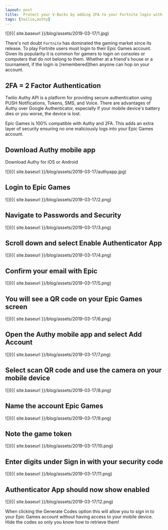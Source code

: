 ```yaml
---
layout: post
title:  Protect your V-Bucks by adding 2FA to your Fortnite login with Twilio Authy
tags: [twilio,authy]
---
```

![]({{ site.baseurl }}/blog/assets/2019-03-17/1.jpg)
<!--more-->

There's not doubt `Fortnite` has dominated the gaming market since its release. To play Fortnite users must login to their Epic Games account. Given its popularity it is common for gamers to login on consoles or computers that do not belong to them. Whether at a friend's house or a tournament, if the login is [remembered]then anyone can hop on your account. 

## 2FA = 2 Factor Authentication

Twilio Authy API is a platform for providing secure authentication using PUSH Notifications, Tokens, SMS, and Voice.  There are advantages of Authy over Google Authenticator, especially if your mobile device's battery dies or you worse, the device is lost. 

Epic Games is 100% compatible with Authy and 2FA. This adds an extra layer of security ensuring no one maliciously logs into your Epic Games account. 

## Download Authy mobile app

Download Authy for iOS or Android

![]({{ site.baseurl }}/blog/assets/2019-03-17/authyapp.jpg)

## Login to Epic Games

![]({{ site.baseurl }}/blog/assets/2019-03-17/2.png)

## Navigate to Passwords and Security

![]({{ site.baseurl }}/blog/assets/2019-03-17/3.png)

## Scroll down and select Enable Authenticator App

![]({{ site.baseurl }}/blog/assets/2019-03-17/4.png)

## Confirm your email with Epic

![]({{ site.baseurl }}/blog/assets/2019-03-17/5.png)

## You will see a QR code on your Epic Games screen

![]({{ site.baseurl }}/blog/assets/2019-03-17/6.png)

## Open the Authy mobile app and select Add Account

![]({{ site.baseurl }}/blog/assets/2019-03-17/7.png)

## Select scan QR code and use the camera on your mobile device

![]({{ site.baseurl }}/blog/assets/2019-03-17/8.png)

## Name the account Epic Games

![]({{ site.baseurl }}/blog/assets/2019-03-17/9.png)

## Note the game token

![]({{ site.baseurl }}/blog/assets/2019-03-17/10.png)

## Enter digits under Sign in with your security code

![]({{ site.baseurl }}/blog/assets/2019-03-17/11.png)

## Authenticator App should now show enabled

![]({{ site.baseurl }}/blog/assets/2019-03-17/12.png)

When clicking the Generate Codes option this will allow you to sign in to your Epic Games account without having access to your mobile device. Hide the codes so only you know how to retrieve them! 